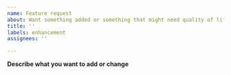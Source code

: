 ```yaml
---
name: Feature request
about: Want something added or something that might need quality of life changes? Choose this template.
title: ''
labels: enhancement
assignees: ''

---
```


**Describe what you want to add or change**